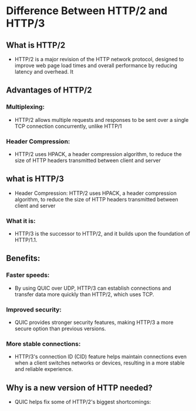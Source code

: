 # Difference Between HTTP/2 and HTTP/3
 ## What is HTTP/2
  - HTTP/2 is a major revision of the HTTP network protocol, designed to improve web page load times and overall performance by reducing latency and overhead. It
## Advantages of HTTP/2
  ### Multiplexing:
-  HTTP/2 allows multiple requests and responses to be sent over a single TCP connection concurrently, unlike HTTP/1
 ###  Header Compression:
- HTTP/2 uses HPACK, a header compression algorithm, to reduce the size of HTTP headers transmitted between client and server

## what is HTTP/3
- Header Compression:
HTTP/2 uses HPACK, a header compression algorithm, to reduce the size of HTTP headers transmitted between client and server

### What it is:
- HTTP/3 is the successor to HTTP/2, and it builds upon the foundation of HTTP/1.1. 

## Benefits:
### Faster speeds:
- By using QUIC over UDP, HTTP/3 can establish connections and transfer data more quickly than HTTP/2, which uses TCP. 
### Improved security:
- QUIC provides stronger security features, making HTTP/3 a more secure option than previous versions. 
### More stable connections:
- HTTP/3's connection ID (CID) feature helps maintain connections even when a client switches networks or devices, resulting in a more stable and reliable experience. 

## Why is a new version of HTTP needed?
- QUIC helps fix some of HTTP/2's biggest shortcomings: